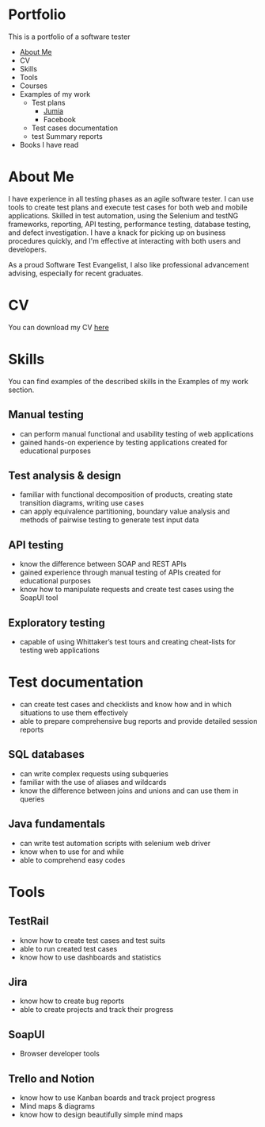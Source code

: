 # Portfolio
This is a portfolio of a software tester

- [About Me](#about-me) 
- CV
- Skills
- Tools
- Courses
- Examples of my work
  - Test plans
    - [Jumia](https://docs.google.com/spreadsheets/d/1sE1iitrYtifbsRP6rpbwEDkuyMmX0HVtQ0YqYSHf6WA/edit#gid=1572104662)
    - Facebook
  - Test cases documentation
  - test Summary reports
- Books I have read


# About Me
I have experience in all testing phases as an agile software tester. I can use tools to create test plans and execute test cases for both web and mobile applications. Skilled in test automation, using the Selenium and testNG frameworks, reporting, API testing, performance testing, database testing, and defect investigation. 
I have a knack for picking up on business procedures quickly, and I'm effective at interacting with both users and developers.

As a proud Software Test Evangelist, I also like professional advancement advising, especially for recent graduates.

# CV
You can download my CV [here](https://drive.google.com/drive/folders/1t8ChHAfgdGM6f_1fSzIpx8xjnsX9nPrG)

# Skills
You can find examples of the described skills in the Examples of my work section.

## Manual testing
- can perform manual functional and usability testing of web applications
- gained hands-on experience by testing applications created for educational purposes

## Test analysis & design
- familiar with functional decomposition of products, creating state transition diagrams, writing use cases
- can apply equivalence partitioning, boundary value analysis and methods of pairwise testing to generate test input data

## API testing
- know the difference between SOAP and REST APIs
- gained experience through manual testing of APIs created for educational purposes
- know how to manipulate requests and create test cases using the SoapUI tool

## Exploratory testing
- capable of using Whittaker’s test tours and creating cheat-lists for testing web applications

# Test documentation
- can create test cases and checklists and know how and in which situations to use them effectively
- able to prepare comprehensive bug reports and provide detailed session reports

## SQL databases
- can write complex requests using subqueries
- familiar with the use of aliases and wildcards
- know the difference between joins and unions and can use them in queries

## Java fundamentals
- can write test automation scripts with selenium web driver
- know when to use for and while
- able to comprehend easy codes

# Tools

## TestRail
- know how to create test cases and test suits
- able to run created test cases
- know how to use dashboards and statistics

## Jira
- know how to create bug reports
- able to create projects and track their progress

## SoapUI
- Browser developer tools

## Trello and Notion
- know how to use Kanban boards and track project progress
- Mind maps & diagrams
- know how to design beautifully simple mind maps
